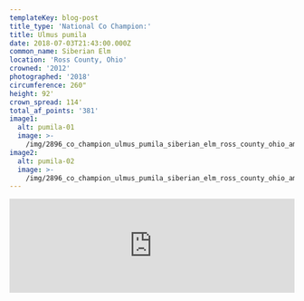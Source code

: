 ```yaml
---
templateKey: blog-post
title_type: 'National Co Champion:'
title: Ulmus pumila
date: 2018-07-03T21:43:00.000Z
common_name: Siberian Elm
location: 'Ross County, Ohio'
crowned: '2012'
photographed: '2018'
circumference: 260"
height: 92'
crown_spread: 114'
total_af_points: '381'
image1:
  alt: pumila-01
  image: >-
    /img/2896_co_champion_ulmus_pumila_siberian_elm_ross_county_ohio_american_forests_brian_kelley_trunk.jpg
image2:
  alt: pumila-02
  image: >-
    /img/2896_co_champion_ulmus_pumila_siberian_elm_ross_county_ohio_american_forests_brian_kelley.jpg
---
```

<iframe width="100%" height="166" scrolling="no" frameborder="no" allow="autoplay" src="https://w.soundcloud.com/player/?url=https%3A//api.soundcloud.com/tracks/611928399&color=%23ff5500&auto_play=false&hide_related=false&show_comments=true&show_user=true&show_reposts=false&show_teaser=true"></iframe>
